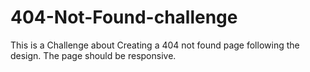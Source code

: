 # 404-Not-Found-challenge
This is a Challenge about Creating a 404 not found page following the design. The page should be responsive.
